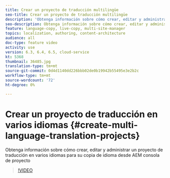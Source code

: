 ```yaml
---
title: Crear un proyecto de traducción multilingüe
seo-title: Crear un proyecto de traducción multilingüe
description: 'Obtenga información sobre cómo crear, editar y administrar un proyecto de traducción en varios idiomas para su copia de idioma desde AEM consola de proyecto '
seo-description: Obtenga información sobre cómo crear, editar y administrar un proyecto de traducción en varios idiomas para su copia de idioma desde AEM consola de proyecto
feature: language-copy, live-copy, multi-site-manager
topics: localization, authoring, content-architecture
audience: all
doc-type: feature video
activity: use
version: 6.3, 6.4, 6.5, cloud-service
kt: 5368
thumbnail: 36485.jpg
translation-type: tm+mt
source-git-commit: 0d4d1140dd226bbb02de0b19942b55495e3e2b2c
workflow-type: tm+mt
source-wordcount: '72'
ht-degree: 0%

---
```



# Crear un proyecto de traducción en varios idiomas {#create-multi-language-translation-projects}

Obtenga información sobre cómo crear, editar y administrar un proyecto de traducción en varios idiomas para su copia de idioma desde AEM consola de proyecto

>[!VIDEO](https://video.tv.adobe.com/v/36485?quality=12&learn=on)
